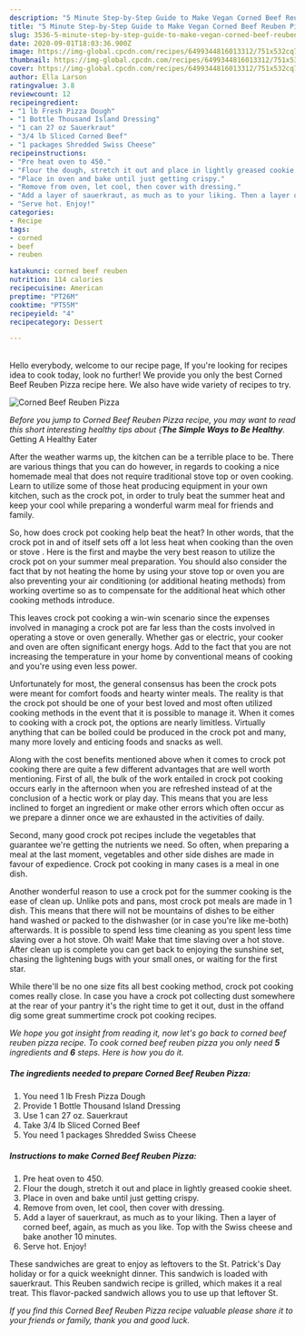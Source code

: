 ```yaml
---
description: "5 Minute Step-by-Step Guide to Make Vegan Corned Beef Reuben Pizza"
title: "5 Minute Step-by-Step Guide to Make Vegan Corned Beef Reuben Pizza"
slug: 3536-5-minute-step-by-step-guide-to-make-vegan-corned-beef-reuben-pizza
date: 2020-09-01T18:03:36.900Z
image: https://img-global.cpcdn.com/recipes/6499344816013312/751x532cq70/corned-beef-reuben-pizza-recipe-main-photo.jpg
thumbnail: https://img-global.cpcdn.com/recipes/6499344816013312/751x532cq70/corned-beef-reuben-pizza-recipe-main-photo.jpg
cover: https://img-global.cpcdn.com/recipes/6499344816013312/751x532cq70/corned-beef-reuben-pizza-recipe-main-photo.jpg
author: Ella Larson
ratingvalue: 3.8
reviewcount: 12
recipeingredient:
- "1 lb Fresh Pizza Dough"
- "1 Bottle Thousand Island Dressing"
- "1 can 27 oz Sauerkraut"
- "3/4 lb Sliced Corned Beef"
- "1 packages Shredded Swiss Cheese"
recipeinstructions:
- "Pre heat oven to 450."
- "Flour the dough, stretch it out and place in lightly greased cookie sheet."
- "Place in oven and bake until just getting crispy."
- "Remove from oven, let cool, then cover with dressing."
- "Add a layer of sauerkraut, as much as to your liking. Then a layer of corned beef, again, as much as you like. Top with the Swiss cheese and bake another 10 minutes."
- "Serve hot. Enjoy!"
categories:
- Recipe
tags:
- corned
- beef
- reuben

katakunci: corned beef reuben 
nutrition: 114 calories
recipecuisine: American
preptime: "PT26M"
cooktime: "PT55M"
recipeyield: "4"
recipecategory: Dessert

---
```

<br>
Hello everybody, welcome to our recipe page, If you're looking for recipes idea to cook today, look no further! We provide you only the best Corned Beef Reuben Pizza recipe here. We also have wide variety of recipes to try.
<br>


![Corned Beef Reuben Pizza](https://img-global.cpcdn.com/recipes/6499344816013312/751x532cq70/corned-beef-reuben-pizza-recipe-main-photo.jpg)

<i>Before you jump to Corned Beef Reuben Pizza recipe, you may want to read this short interesting healthy tips about {<strong>The Simple Ways to Be Healthy</strong>.</i>
Getting A Healthy Eater


After the weather warms up, the kitchen can be a terrible place to be. There are various things that you can do however, in regards to cooking a nice homemade meal that does not require traditional stove top or oven cooking. Learn to utilize some of those heat producing equipment in your own kitchen, such as the crock pot, in order to truly beat the summer heat and keep your cool while preparing a wonderful warm meal for friends and family.

So, how does crock pot cooking help beat the heat? In other words, that the crock pot in and of itself sets off a lot less heat when cooking than the oven or stove . Here is the first and maybe the very best reason to utilize the crock pot on your summer meal preparation. You should also consider the fact that by not heating the home by using your stove top or oven you are also preventing your air conditioning (or additional heating methods) from working overtime so as to compensate for the additional heat which other cooking methods introduce.

This leaves crock pot cooking a win-win scenario since the expenses involved in managing a crock pot are far less than the costs involved in operating a stove or oven generally. Whether gas or electric, your cooker and oven are often significant energy hogs. Add to the fact that you are not increasing the temperature in your home by conventional means of cooking and you're using even less power.

Unfortunately for most, the general consensus has been the crock pots were meant for comfort foods and hearty winter meals.  The reality is that the crock pot should be one of your best loved and most often utilized cooking methods in the event that it is possible to manage it. When it comes to cooking with a crock pot, the options are nearly limitless.  Virtually anything that can be boiled could be produced in the crock pot and many, many more lovely and enticing foods and snacks as well.



Along with the cost benefits mentioned above when it comes to crock pot cooking there are quite a few different advantages that are well worth mentioning. First of all, the bulk of the work entailed in crock pot cooking occurs early in the afternoon when you are refreshed instead of at the conclusion of a hectic work or play day. This means that you are less inclined to forget an ingredient or make other errors which often occur as we prepare a dinner once we are exhausted in the activities of daily.

Second, many good crock pot recipes include the vegetables that guarantee we're getting the nutrients we need. So often, when preparing a meal at the last moment, vegetables and other side dishes are made in favour of expedience. Crock pot cooking in many cases is a meal in one dish.

Another wonderful reason to use a crock pot for the summer cooking is the ease of clean up.  Unlike pots and pans, most crock pot meals are made in 1 dish. This means that there will not be mountains of dishes to be either hand washed or packed to the dishwasher (or in case you're like me-both) afterwards. It is possible to spend less time cleaning as you spent less time slaving over a hot stove. Oh wait! Make that time slaving over a hot stove. After clean up is complete you can get back to enjoying the sunshine set, chasing the lightening bugs with your small ones, or waiting for the first star.

While there'll be no one size fits all best cooking method, crock pot cooking comes really close. In case you have a crock pot collecting dust somewhere at the rear of your pantry it's the right time to get it out, dust in the offand dig some great summertime crock pot cooking recipes.


<i>We hope you got insight from reading it, now let's go back to corned beef reuben pizza recipe. To cook corned beef reuben pizza you only need <strong>5</strong> ingredients and <strong>6</strong> steps. Here is how you do it.
</i>

##### The ingredients needed to prepare Corned Beef Reuben Pizza:

1. You need 1 lb Fresh Pizza Dough
1. Provide 1 Bottle Thousand Island Dressing
1. Use 1 can 27 oz. Sauerkraut
1. Take 3/4 lb Sliced Corned Beef
1. You need 1 packages Shredded Swiss Cheese


##### Instructions to make Corned Beef Reuben Pizza:

1. Pre heat oven to 450.
1. Flour the dough, stretch it out and place in lightly greased cookie sheet.
1. Place in oven and bake until just getting crispy.
1. Remove from oven, let cool, then cover with dressing.
1. Add a layer of sauerkraut, as much as to your liking. Then a layer of corned beef, again, as much as you like. Top with the Swiss cheese and bake another 10 minutes.
1. Serve hot. Enjoy!


These sandwiches are great to enjoy as leftovers to the St. Patrick&#39;s Day holiday or for a quick weeknight dinner. This sandwich is loaded with sauerkraut. This Reuben sandwich recipe is grilled, which makes it a real treat. This flavor-packed sandwich allows you to use up that leftover St. 

<i>If you find this Corned Beef Reuben Pizza recipe valuable please share it to your friends or family, thank you and good luck.</i>
